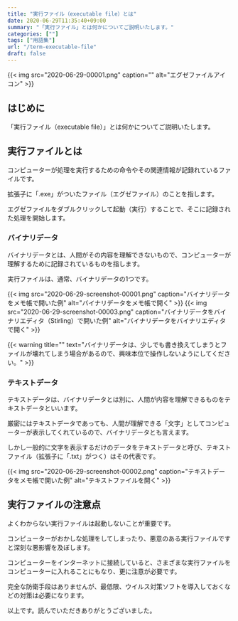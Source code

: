 ```yaml
---
title: "実行ファイル（executable file）とは"
date: 2020-06-29T11:35:40+09:00
summary: "「実行ファイル」とは何かについてご説明いたします。"
categories: [""]
tags: ["用語集"]
url: "/term-executable-file"
draft: false
---
```


{{< img src="2020-06-29-00001.png" caption="" alt="エグゼファイルアイコン" >}}

## はじめに

「実行ファイル（executable file）」とは何かについてご説明いたします。

## 実行ファイルとは

コンピューターが処理を実行するための命令やその関連情報が記録れているファイルです。

拡張子に「.exe」がついたファイル（エグゼファイル）のことを指します。

エグゼファイルをダブルクリックして起動（実行）することで、そこに記録された処理を開始します。

### バイナリデータ

バイナリデータとは、人間がその内容を理解できないもので、コンピューターが理解するために記録されているものを指します。

実行ファイルは、通常、バイナリデータの1つです。

{{< img src="2020-06-29-screenshot-00001.png" caption="バイナリデータをメモ帳で開いた例" alt="バイナリデータをメモ帳で開く" >}}
{{< img src="2020-06-29-screenshot-00003.png" caption="バイナリデータをバイナリエディタ（Stirling）で開いた例" alt="バイナリデータをバイナリエディタで開く" >}}

{{< warning title="" text="バイナリデータは、少しでも書き換えてしまうとファイルが壊れてしまう場合があるので、興味本位で操作しないようにしてください。" >}}

### テキストデータ

テキストデータは、バイナリデータとは別に、人間が内容を理解できるものをテキストデータといいます。

厳密にはテキストデータであっても、人間が理解できる「文字」としてコンピューターが表示してくれているので、バイナリデータとも言えます。

しかし一般的に文字を表示するだけのデータをテキストデータと呼び、テキストファイル（拡張子に「.txt」がつく）はその代表です。

{{< img src="2020-06-29-screenshot-00002.png" caption="テキストデータをメモ帳で開いた例" alt="テキストファイルを開く" >}}

## 実行ファイルの注意点

よくわからない実行ファイルは起動しないことが重要です。

コンピューターがおかしな処理をしてしまったり、悪意のある実行ファイルですと深刻な悪影響を及ぼします。

コンピューターをインターネットに接続していると、さまざまな実行ファイルをコンピューターに入れることにもなり、更に注意が必要です。

完全な防衛手段はありませんが、最低限、ウイルス対策ソフトを導入しておくなどの対策は必要になります。

以上です。読んでいただきありがとうございました。
